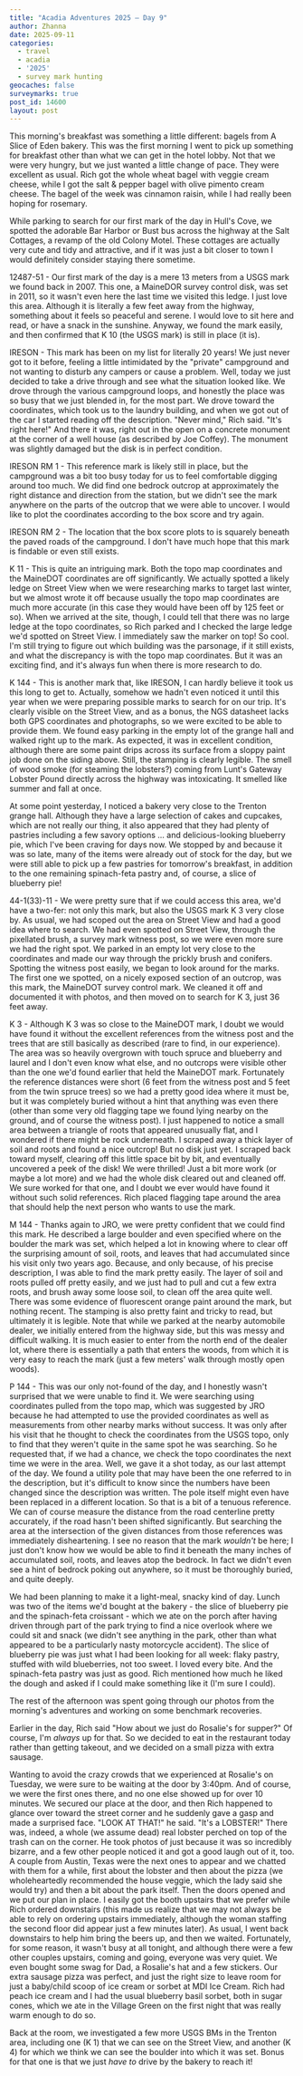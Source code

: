 ```yaml
---
title: "Acadia Adventures 2025 – Day 9"
author: Zhanna
date: 2025-09-11
categories: 
  - travel
  - acadia
  - '2025'
  - survey mark hunting
geocaches: false
surveymarks: true
post_id: 14600
layout: post
---
```


This morning's breakfast was something a little different: bagels from A  Slice of Eden bakery. This was the first morning I went to pick up something for breakfast other than what we can get in the hotel lobby. Not that we were very hungry, but we just wanted a little change of pace. They were excellent as usual. Rich got the whole wheat bagel with veggie cream cheese, while I got the salt & pepper bagel with olive pimento cream cheese. The bagel of the week was cinnamon raisin, while I had really been hoping for rosemary.

While parking to search for our first mark of the day in Hull's Cove, we spotted the adorable Bar Harbor or Bust bus across the highway at the Salt Cottages, a revamp of the old Colony Motel. These cottages are actually very cute and tidy and attractive, and if it was just a bit closer to town I would definitely consider staying there sometime.

12487-51 - Our first mark of the day is a mere 13 meters from a USGS mark we found back in 2007. This one, a MaineDOR survey control disk, was set in 2011, so it wasn't even here the last time we visited this ledge. I just love this area. Although it is literally a few feet away from the highway, something about it feels so peaceful and serene. I would love to sit here and read, or have a snack in the sunshine. Anyway, we found the mark easily, and then confirmed that K 10 (the USGS mark) is still in place (it is). 

IRESON - This mark has been on my list for literally 20 years! We just never got to it before, feeling a little intimidated by the "private" campground and not wanting to disturb any campers or cause a problem. Well, today we just decided to take a drive through and see what the situation looked like. We drove through the various campground loops, and honestly the place was so busy that we just blended in, for the most part. We drove toward the coordinates, which took us to the laundry building, and when we got out of the car I started reading off the description. "Never mind," Rich said. "It's right here!" And there it was, right out in the open on a concrete monument at the corner of a well house (as described by Joe Coffey). The monument was slightly damaged but the disk is in perfect condition.

IRESON RM 1 - This reference mark is likely still in place, but the campground was a bit too busy today for us to feel comfortable digging around too much. We did find one bedrock outcrop at approximately the right distance and direction from the station, but we didn't see the mark anywhere on the parts of the outcrop that we were able to uncover. I would like to plot the coordinates according to the box score and try again.

IRESON RM 2 - The location that the box score plots to is squarely beneath the paved roads of the campground. I don't have much hope that this mark is findable or even still exists.

K 11 - This is quite an intriguing mark. Both the topo map coordinates and the MaineDOT coordinates are off significantly. We actually spotted a likely ledge on Street View when we were researching marks to target last winter, but we almost wrote it off because usually the topo map coordinates are much more accurate (in this case they would have been off by 125 feet or so). When we arrived at the site, though, I could tell that there was no large ledge at the topo coordinates, so Rich parked and I checked the large ledge we'd spotted on Street View. I immediately saw the marker on top! So cool. I'm still trying to figure out which building was the parsonage, if it still exists, and what the discrepancy is with the topo map coordinates. But it was an exciting find, and it's always fun when there is more research to do. 

K 144 - This is another mark that, like IRESON, I can hardly believe it took us this long to get to. Actually, somehow we hadn't even noticed it until this year when we were preparing possible marks to search for on our trip. It's clearly visible on the Street View, and as a bonus, the NGS datasheet lacks both GPS coordinates and photographs, so we were excited to be able to provide them. We found easy parking in the empty lot of the grange hall and walked right up to the mark. As expected, it was in excellent condition, although there are some paint drips across its surface from a sloppy paint job done on the siding above. Still, the stamping is clearly legible. The smell of wood smoke (for steaming the lobsters?) coming from Lunt's Gateway Lobster Pound directly across the highway was intoxicating. It smelled like summer and fall at once.

At some point yesterday, I noticed a bakery very close to the Trenton grange hall. Although they have a large selection of cakes and cupcakes, which are not really our thing, it also appeared that they had plenty of pastries including a few savory options ... and delicious-looking blueberry pie, which I've been craving for days now. We stopped by and because it was so late, many of the items were already out of stock for the day, but we were still able to pick up a few pastries for tomorrow's breakfast, in addition to the one remaining spinach-feta pastry and, of course, a slice of blueberry pie!

44-1(33)-11 - We were pretty sure that if we could access this area, we'd have a two-fer: not only this mark, but also the USGS mark K 3 very close by. As usual, we had scoped out the area on Street View and had a good idea where to search. We had even spotted on Street View, through the pixellated brush, a survey mark witness post, so we were even more sure we had the right spot. We parked in an empty lot very close to the coordinates and made our way through the prickly brush and conifers. Spotting the witness post easily, we began to look around for the marks. The first one we spotted, on a nicely exposed section of an outcrop, was this mark, the MaineDOT survey control mark. We cleaned it off and documented it with photos, and then moved on to search for K 3, just 36 feet away.

K 3 - Although K 3 was so close to the MaineDOT mark, I doubt we would have found it without the excellent references from the witness post and the trees that are still basically as described (rare to find, in our experience). The area was so heavily overgrown with touch spruce and blueberry and laurel and I don't even know what else, and no outcrops were visible other than the one we'd found earlier that held the MaineDOT mark. Fortunately the reference distances were short (6 feet from the witness post and 5 feet from the twin spruce trees) so we had a pretty good idea where it must be, but it was completely buried without a hint that anything was even there (other than some very old flagging tape we found lying nearby on the ground, and of course the witness post). I just happened to notice a small area between a triangle of roots that appeared unusually flat, and I wondered if there might be rock underneath. I scraped away a thick layer of soil and roots and found a nice outcrop! But no disk just yet. I scraped back toward myself, clearing off this little space bit by bit, and eventually uncovered a peek of the disk! We were thrilled! Just a bit more work (or maybe a lot more) and we had the whole disk cleared out and cleaned off. We sure worked for that one, and I doubt we ever would have found it without such solid references. Rich placed flagging tape around the area that should help the next person who wants to use the mark.

M 144 - Thanks again to JRO, we were pretty confident that we could find this mark. He described a large boulder and even specified where on the boulder the mark was set, which helped a lot in knowing where to clear off the surprising amount of soil, roots, and leaves that had accumulated since his visit only two years ago. Because, and only because, of his precise description, I was able to find the mark pretty easily. The layer of soil and roots pulled off pretty easily, and we just had to pull and cut a few extra roots, and brush away some loose soil, to clean off the area quite well. There was some evidence of fluorescent orange paint around the mark, but nothing recent. The stamping is also pretty faint and tricky to read, but ultimately it is legible. Note that while we parked at the nearby automobile dealer, we initially entered from the highway side, but this was messy and difficult walking. It is much easier to enter from the north end of the dealer lot, where there is essentially a path that enters the woods, from which it is very easy to reach the mark (just a few meters' walk through mostly open woods).

P 144 - This was our only not-found of the day, and I honestly wasn't surprised that we were unable to find it. We were searching using coordinates pulled from the topo map, which was suggested by JRO because he had attempted to use the provided coordinates as well as measurements from other nearby marks without success. It was only after his visit that he thought to check the coordinates from the USGS topo, only to find that they weren't quite in the same spot he was searching. So he requested that, if we had a chance, we check the topo coordinates the next time we were in the area. Well, we gave it a shot today, as our last attempt of the day. We found a utility pole that may have been the one referred to in the description, but it's difficult to know since the numbers have been changed since the description was written. The pole itself might even have been replaced in a different location. So that is a bit of a tenuous reference. We can of course measure the distance from the road centerline pretty accurately, if the road hasn't been shifted significantly. But searching the area at the intersection of the given distances from those references was immediately disheartening. I see no reason that the mark *wouldn't* be here; I just don't know how we would be able to find it beneath the many inches of accumulated soil, roots, and leaves atop the bedrock. In fact we didn't even see a hint of bedrock poking out anywhere, so it must be thoroughly buried, and quite deeply. 

We had been planning to make it a light-meal, snacky kind of day. Lunch was two of the items we'd bought at the bakery - the slice of blueberry pie and the spinach-feta croissant - which we ate on the porch after having driven through part of the park trying to find a nice overlook where we could sit and snack (we didn't see anything in the park, other than what appeared to be a particularly nasty motorcycle accident). The slice of blueberry pie was just what I had been looking for all week: flaky pastry, stuffed with wild blueberries, not too sweet. I loved every bite. And the spinach-feta pastry was just as good. Rich mentioned how much he liked the dough and asked if I could make something like it (I'm sure I could). 

The rest of the afternoon was spent going through our photos from the morning's adventures and working on some benchmark recoveries.

Earlier in the day, Rich said "How about we just do Rosalie's for supper?" Of course, I'm *always* up for that. So we decided to eat in the restaurant today rather than getting takeout, and we decided on a small pizza with extra sausage. 

Wanting to avoid the crazy crowds that we experienced at Rosalie's on Tuesday, we were sure to be waiting at the door by 3:40pm. And of course, we were the first ones there, and no one else showed up for over 10 minutes. We secured our place at the door, and then Rich happened to glance over toward the street corner and he suddenly gave a gasp and made a surprised face. "LOOK AT THAT!" he said. "It's a LOBSTER!" There was, indeed, a whole (we assume dead) real lobster perched on top of the trash can on the corner. He took photos of just because it was so incredibly bizarre, and a few other people noticed it and got a good laugh out of it, too. A couple from Austin, Texas were the next ones to appear and we chatted with them for a while, first about the lobster and then about the pizza (we wholeheartedly recommended the house veggie, which the lady said she would try) and then a bit about the park itself. Then the doors opened and we put our plan in place. I easily got the booth upstairs that we prefer while Rich ordered downstairs (this made us realize that we may not always be able to rely on ordering upstairs immediately, although the woman staffing the second floor did appear just a few minutes later). As usual, I went back downstairs to help him bring the beers up, and then we waited. Fortunately, for some reason, it wasn't busy at all tonight, and although there were a few other couples upstairs, coming and going, everyone was very quiet. We even bought some swag for Dad, a Rosalie's hat and a few stickers. Our extra sausage pizza was perfect, and just the right size to leave room for just a baby/child scoop of ice cream or sorbet at MDI Ice Cream. Rich had peach ice cream and I had the usual blueberry basil sorbet, both in sugar cones, which we ate in the Village Green on the first night that was really warm enough to do so.

Back at the room, we investigated a few more USGS BMs in the Trenton area, including one (K 1) that we can see on the Street View, and another (K 4) for which we think we can see the boulder into which it was set. Bonus for that one is that we just _have to_ drive by the bakery to reach it!